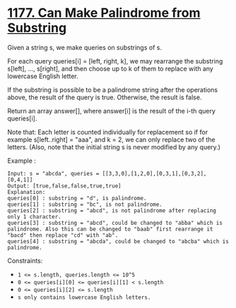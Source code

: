 # [1177. Can Make Palindrome from Substring](https://leetcode.com/problems/can-make-palindrome-from-substring/)

Given a string s, we make queries on substrings of s.

For each query queries[i] = [left, right, k], we may rearrange the substring s[left], ..., s[right], and then choose up to k of them to replace with any lowercase English letter.

If the substring is possible to be a palindrome string after the operations above, the result of the query is true. Otherwise, the result is false.

Return an array answer[], where answer[i] is the result of the i-th query queries[i].

Note that: Each letter is counted individually for replacement so if for example s[left..right] = "aaa", and k = 2, we can only replace two of the letters.  (Also, note that the initial string s is never modified by any query.)

Example :

```text
Input: s = "abcda", queries = [[3,3,0],[1,2,0],[0,3,1],[0,3,2],[0,4,1]]
Output: [true,false,false,true,true]
Explanation:
queries[0] : substring = "d", is palindrome.
queries[1] : substring = "bc", is not palindrome.
queries[2] : substring = "abcd", is not palindrome after replacing only 1 character.
queries[3] : substring = "abcd", could be changed to "abba" which is palindrome. Also this can be changed to "baab" first rearrange it "bacd" then replace "cd" with "ab".
queries[4] : substring = "abcda", could be changed to "abcba" which is palindrome.
```

Constraints:

- `1 <= s.length, queries.length <= 10^5`
- `0 <= queries[i][0] <= queries[i][1] < s.length`
- `0 <= queries[i][2] <= s.length`
- `s only contains lowercase English letters.`
